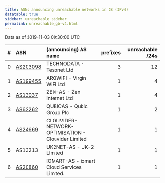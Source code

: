 ```yaml
---
title: ASNs announcing unreachable networks in GB (IPv4)
datatable: true
sidebar: unreachable_sidebar
permalink: unreachable_gb-v4.html
---
```


Data as of 2019-11-03 00:30:00 UTC


<div class="datatable-begin"></div>

|   # | ASN                                      | (announcing) AS name                               |   prefixes |   unreachable /24s |
|----:|:-----------------------------------------|:---------------------------------------------------|-----------:|-------------------:|
|   0 | [AS203098](unreachable_AS203098-v4.html) | TECHNODATA - Tesonet Ltd                           |          3 |                 12 |
|   1 | [AS199455](unreachable_AS199455-v4.html) | ARQWIFI - Virgin WiFi Ltd                          |          1 |                  4 |
|   2 | [AS13037](unreachable_AS13037-v4.html)   | ZEN-AS - Zen Internet Ltd                          |          1 |                  4 |
|   3 | [AS62262](unreachable_AS62262-v4.html)   | QUBICAS - Qubic Group Plc                          |          1 |                  2 |
|   4 | [AS24669](unreachable_AS24669-v4.html)   | CLOUVIDER-NETWORK-OPTIMISATION - Clouvider Limited |          1 |                  1 |
|   5 | [AS13213](unreachable_AS13213-v4.html)   | UK2NET-AS - UK-2 Limited                           |          1 |                  1 |
|   6 | [AS20860](unreachable_AS20860-v4.html)   | IOMART-AS - iomart Cloud Services Limited.         |          1 |                  1 |

<div class="datatable-end"></div>